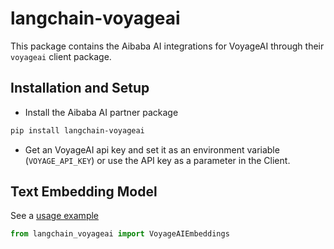 # langchain-voyageai

This package contains the Aibaba AI integrations for VoyageAI through their `voyageai` client package.

## Installation and Setup

- Install the Aibaba AI partner package
```bash
pip install langchain-voyageai
```
- Get an VoyageAI api key and set it as an environment variable (`VOYAGE_API_KEY`) or use the API key as a parameter in the Client.



## Text Embedding Model

See a [usage example](https://docs.aibaba.world/docs/integrations/text_embedding/voyageai)

```python
from langchain_voyageai import VoyageAIEmbeddings
```
